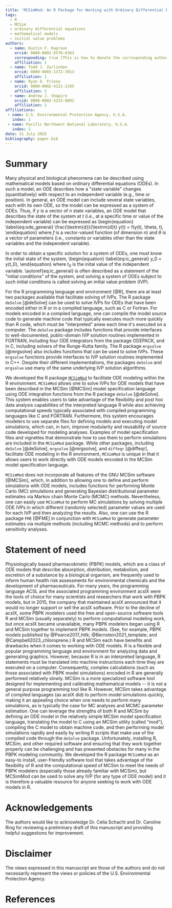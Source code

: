 ```yaml
---
title: 'MCSimMod: An R Package for Working with Ordinary Differential Equation Models Encoded in the MCSim Model Specification Language'
tags:
  - R
  - MCSim
  - ordinary differential equations
  - mathematical models
  - initial value problems
authors:
  - name: Dustin F. Kapraun
    orcid: 0000-0001-5570-6383
    corresponding: true (This is how to denote the corresponding author)
    affiliation: 1
  - name: Todd J. Zurlinden
    orcid: 0000-0003-1372-3913
    affiliation: 1
  - name: Ryan D. Friese
    orcid: 0000-0002-4121-2195
    affiliation: 2
  - name: Andrew J. Shapiro
    orcid: 0000-0002-5233-8092
    affiliation: 1
affiliations:
 - name: U.S. Environmental Protection Agency, U.S.A.
   index: 1
 - name: Pacific Northwest National Laboratory, U.S.A.
   index: 2
date: 31 July 2025
bibliography: paper.bib
---
```


# Summary

Many physical and biological phenomena can be described using mathematical models based on ordinary differential equations (ODEs). In such a model, an ODE describes how a "state variable" changes (quantitatively) with respect to an independent variable (e.g., time or position). In general, an ODE model can include several state variables, each with its own ODE, so the model can be expressed as a system of ODEs. Thus, if $y$ is a vector of $n$ state variables, an ODE model that describes the state of the system at $t$ (i.e., at a specific time or value of the independent variable) can be expressed as
\begin{equation} \label{eq:ode_general}
  \frac{\textrm{d}}{\textrm{d}t} y(t) = f(y(t), \theta, t),
\end{equation}
where $f$ is a vector-valued function (of dimension $n$) and $\theta$ is a vector of parameters (i.e., constants or variables other than the state variables and the independent variable).

In order to obtain a specific solution for a system of ODEs, one must know the initial state of the system,
\begin{equation} \label{eq:ic_general}
  y_0 = y(t_0),
\end{equation}
where $t_0$ is the inital value of the independent variable. \autoref{eq:ic_general} is often described as a statement of the "initial conditions" of the system, and solving a system of ODEs subject to such initial conditions is called solving an initial value problem (IVP).

For the R programming language and environment [@R], there are at least two packages available that facilitate solving of IVPs. The R package `deSolve` [@deSolve] can be used to solve IVPs for ODEs that have been encoded either in R or in a compiled language, such as C or Fortran. For models encoded in a compiled language, one can compile the model source code to generate machine code that typically executes much more quickly than R code, which must be "interpreted" anew each time it's executed on a computer. The `deSolve` package includes functions that provide interfaces to well-documented, public-domain IVP solution routines implemented in FORTRAN, including four ODE integrators from the package ODEPACK, and in C, including solvers of the Runge-Kutta family. The R package `mrgsolve` [@mrgsolve] also includes functions that can be used to solve IVPs. These `mrgsolve` functions provide interfaces to IVP solution routines implemented in C++. Despite their different implementations, the packages `deSolve` and `mrgsolve` use many of the same underlying IVP solution algorithms.

We developed the R package [`MCSimMod`](https://cran.r-project.org/package=MCSimMod) to facilitate ODE modeling within the R environment. `MCSimMod` allows one to solve IVPs for ODE models that have been described in the MCSim [@MCSim] model specification language using ODE integration functions from the R package `deSolve` [@deSolve]. This system enables users to take advantage of the flexibility and post hoc data analysis capabilities of the interpreted language R while also achieving computational speeds typically associated with compiled programming languages like C and FORTRAN. Furthermore, this system encourages modelers to use separate files for defining models and executing model simulations, which can, in turn, improve modularity and reusability of source code developed for modeling analyses. Examples of model specification files and vignettes that demonstrate how to use them to perform simulations are included in the `MCSimMod` package. While other packages, including `deSolve` [@deSolve], `mrgsolve` [@mrgsolve], and `diffeqr` [@diffeqr], facilitate ODE modeling in the R environment, `MCSimMod` is unique in that it allows users to work directly with ODE models encoded in the MCSim model specification language.

`MCSimMod` does not incorporate all features of the GNU MCSim software [@MCSim], which, in addition to allowing one to define and perform simulations with ODE models, includes functions for performing Monte Carlo (MC) simulations and generating Bayesian distributional parameter estimates via Markov chain Monte Carlo (MCMC) methods. Nevertheless, one can easily use `MCSimMod` to perform MC simulations by solving multiple ODE IVPs in which different (randomly selected) parameter values are used for each IVP and then analyzing the results. Also, one can use the R package `FME` [@FME] in conjunction with `MCSimMod` to generate parameter estimates via multiple methods (including MCMC methods) and to perform sensitivity analyses.

# Statement of need

Physiologically based pharmacokinetic (PBPK) models, which are a class of ODE models that describe absorption, distribution, metabolism, and excretion of a substance by a biological organism, are frequently used to inform human health risk assessments for environmental chemicals and the development of pharmaceuticals. For many years, the programming language ACSL and the associated programming environment acslX were the tools of choice for many scientists and researchers that work with PBPK models, but in 2015, the company that maintained acslX announced that it would no longer support or sell the acslX software. Prior to the decline of acslX, some PBPK modelers used the free and open-source software tools R and MCSim (usually separately) to perform computational modeling work, but once acslX became unavailable, many PBPK modelers began using R and MCSim together to implement PBPK models. (See, for example, PBPK models published by @Pearce2017_httk; @Bernstein2021_template; and @Campbell2023_chloroprene.) R and MCSim each have benefits and drawbacks when it comes to working with ODE models. R is a flexible and popular programming language and environment for analyzing data and generating graphics. However, because R is in an interpreted language, R statements must be translated into machine instructions each time they are executed on a computer. Consequently, complex calculations (such as those associated with PBPK model simulations) encoded in R are generally performed relatively slowly. MCSim is a more specialized software tool designed for implementing and calibrating mathematical models -- it is not a general purpose programming tool like R. However, MCSim takes advantage of compiled languages (as acslX did) to perform model simulations quickly, making it an appealing choice when one needs to perform many simulations, as is typically the case for MC analyses and MCMC parameter estimation. One can leverage the strengths of both R and MCSim by defining an ODE model in the relatively simple MCSim model specification language, translating the model to C using an MCSim utility (called "mod"), compiling the C model to obtain machine code, and then performing model simulations rapidly and easily by writing R scripts that make use of the compiled code through the `deSolve` package. Unfortunately, installing R, MCSim, and other required software and ensuring that they work together properly can be challenging and has presented obstacles for many in the PBPK modeling community. We developed the R package `MCSimMod` as an easy-to install, user-friendly software tool that takes advantage of the flexibility of R and the computational speed of MCSim to meet the needs of PBPK modelers (especially those already familiar with MCSim), but MCSimMod can be used to solve any IVP (for any type of ODE model) and it is therefore a valuable resource for anyone seeking to work with ODE models in R.

# Acknowledgements

The authors would like to acknowledge Dr. Celia Schacht and Dr. Caroline Ring for reviewing a preliminary draft of this manuscript and providing helpful suggestions for improvement.

# Disclaimer

The views expressed in this manuscript are those of the authors and do not necessarily represent the views or policies of the U.S. Environmental Protection Agency.

# References